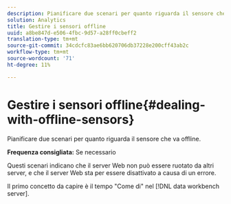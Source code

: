 ```yaml
---
description: Pianificare due scenari per quanto riguarda il sensore che va offline.
solution: Analytics
title: Gestire i sensori offline
uuid: a8be847d-e506-4fbc-9d57-a28ff0cbeff2
translation-type: tm+mt
source-git-commit: 34cdcfc83ae6bb620706db37228e200cff43ab2c
workflow-type: tm+mt
source-wordcount: '71'
ht-degree: 11%

---
```



# Gestire i sensori offline{#dealing-with-offline-sensors}

Pianificare due scenari per quanto riguarda il sensore che va offline.

**Frequenza consigliata:** Se necessario

Questi scenari indicano che il server Web non può essere ruotato da altri server, e che il server Web sta per essere disattivato a causa di un errore.

Il primo concetto da capire è il tempo &quot;Come di&quot; nel [!DNL data workbench server].
